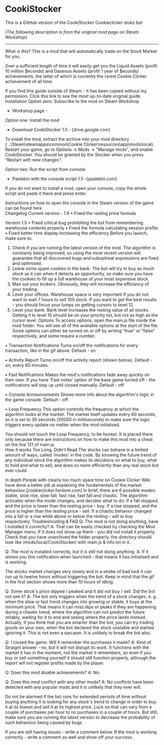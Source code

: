 # CookiStocker
This is a GitHub version of the CookiStocker Cookieclicker stoks bot

*(The following description is from the original mod page on Steam Workshop)*

---

What is this?
This is a mod that will automatically trade on the Stock Market for you.



Over a sufficient length of time it will easily get you the Liquid Assets (profit 10 million $econds) and Gaseous Assets (profit 1 year of $econds) achievements, the latter of which is currently the rarest Cookie Clicker achievement of all time.

If you find this guide outside of Steam - It has been copied without my permission. Click this link to see the most up-to-date original guide.	
Installation
Option zero: Subscribe to the mod on Steam Workshop
- Workshop page -

Option one: Install the mod
- Download CookiStocker 1.5 - [drive.google.com]

To install the mod, extract the archive into your mod directory (...\Steam\steamapps\common\Cookie Clicker\resources\app\mods\local). Restart your game, go to Options -> Mods -> "Manage mods", and enable CookiStocker.
You should be greeted by the Stocker when you press "Restart with new changes".

Option two: Run the script from console
- Pastebin with the console script 1.5 -[pastebin.com]

If you do not want to install a mod, open your console, copy the whole script and paste it there and press enter.

Instructions on how to open the console in the Steam version of the game can be found here	
Changelog
Current version - 1.6
• Fixed the resting price formula

Version 1.5
• Fixed critical bug prohibiting the bot from remembering warehouse contents properly
• Fixed the formula calculating session profits
• Fixed better time display
Increasing the efficiency
Before you launch, make sure to:

1. Check if you are running the latest version of the mod.
The algorithm is constanly being improved, so using the most recent version will guarantee that all discovered bugs and suboptimal expressions are fixed and optimised.
1. Leave some spare cookies in the bank.
The bot will try to buy as much stock as it can when it detects an opportunity, so make sure you have the cookies to fill up a full warehouse of your most expensive stock.
1. Max out your brokers.
Obviously, they will increase the efficiency of your trading.
1. Level your offices.
Warehouse space is very important if you do not want to wait 7 hours to sell 100 stock. If you want to get the best results - you should focus your lumps on getting cursors to level 12.
1. Level your bank.
Bank level increases the resting value of all stocks. Getting it to level 10 should be on your priority list, but not as high as the cursor level.
Options
To access options, open the main.js file inside the mod folder. You will see all of the avaliable options at the start of the file.
Some options can either be turned on or off by writing "true" or "false" respectively, and some require a number.

• Transaction Notifications
Turns on/off the notifications for every transaction, like in the gif above. Default - on

• Activity Report
Turns on/off the activity report (shown below). Default - on, every 60 minutes.


• Fast Notifications
Makes the mod's notifications fade away quickly on their own.
If you have 'Fast notes' option of the base game turned off - the notifications will stay up until closed manually. Default - off

• Console Announcements
Shows more info about the algorithm's logic in the game console. Default - off

• Loop Frequency
This option controlls the frequency at which the algorithm looks at the market.
The market itself updates every 60 seconds, so it is set to 30 seconds (30000 in milliseconds) to make sure the logic triggers every update no matter when the mod initialised.

You should not touch the Loop Frequency, to be honest. It is placed there only because there are instructions on how to make this mod into a cheat on the line 121 of main.js	
How it works
Too Long, Didn't Read
The stocks can behave in a limited amount of ways, called 'modes' in the code.
By knowing the future trend of any individual stock the algorithm makes its decidions on what to buy, what to hold and what to sell, and does so more efficiently than any real stock bot ever could.

In depth
People with clearly too much spare time on Cookie Clicker Wiki have done a better job at explaining the fundamentals of the market behaviour.[cookieclicker.fandom.com]
In brief, there are 6 possible modes: stable, slow rise, slow fall, fast rise, fast fall and chaotic.
The algorithm activates when the mode changes, and decides what to do:
If a fall stopped, and the price is lower than the resting price - buy.
If a rise stopped, and the price is higher than the resting price - sell.
If a chaotic behavior changed into a fall or a rise while above or below the resting - sell or buy respectively.
Troubleshooting & FAQ
Q: The mod is not doing anything, have I installed it correctly?
A: That can be easily checked by checking the Mod Manager menu. If it does not show up there - you did not install it properly.
Check that you have unarchived the folder properly, the directory should look like /mods/local/CookiStocker/ with main.js & info.txt in it.

Q: The mod is installed correctly, but it is still not doing anything.
A: If it shows you this notification when launched - that means it has initialised and is working.

The stocks market changes very slowly and in a stroke of bad luck it can run up to twelve hours without triggering the bot.
Keep in mind that the gif in the first section shows more than 10 hours of idling.

Q: Some stock's price dipped / peaked and it did not buy / sell. Did the bot not see it?
A: The bot only triggers when the trend of a stock changes, e. g. when the slow or fast trend changes into growing or stable, it buys at the minimum price. That means it can miss dips or peaks if they are happening during a chaotic trend, where the algorithm can not predict the future reliably, waiting for it to end and seeing where the price lands instead.
Actually, if you think that you are smarter than the bot, you can try trading goods on your own, when the bot declared the stock unstable and started ignoring it. This is not even a sarcasm. It is unlikely to break the bot also.

Q: I closed the game. Will it remember the purchases it made?
A: Kind of. Straignt answer - no, but it will not disrupt its work.
It functions with the market it has in the moment, not the market it remembers, so even if you buy or sell something yourself it should still function properly, although the report will not register profits made by the player.

Q: Does this mod disable achievements?
A: No.

Q: Does this mod conflict with any other mods?
A: No conflicts have been detected with any popular mods and it is unlikely that they ever will.

Do not be alarmed if the bot runs for extended periods of time without buying anything
It is looking for any stock's trend to change in order to buy it at its lowest and sell it at its highest price. Luck on that can vary from a couple of purchases per hour to no purchases in a couple of hours. But still,
make sure you are running the latest version to decrease the probability of such behaviour being caused by bugs

If you are still having issues - write a comment below.
If the mod is working correctly - write a comment as well and show off your success.
